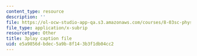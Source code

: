```yaml
---
content_type: resource
description: ''
file: https://ol-ocw-studio-app-qa.s3.amazonaws.com/courses/8-03sc-physics-iii-vibrations-and-waves-fall-2016/e5a9856dbdec5a9b8f143b3f1db04cc2_4ysFC9vd3GE.vtt
file_type: application/x-subrip
resourcetype: Other
title: 3play caption file
uid: e5a9856d-bdec-5a9b-8f14-3b3f1db04cc2
---
```

